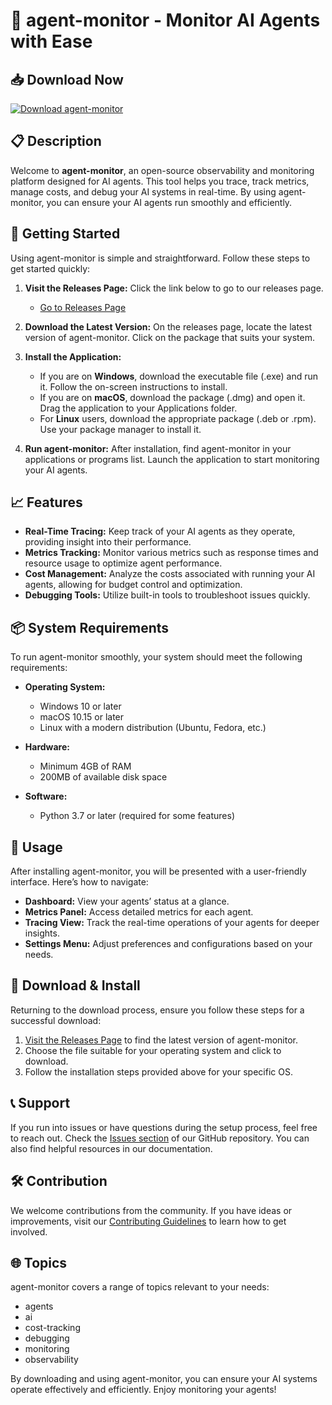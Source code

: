 # 🚀 agent-monitor - Monitor AI Agents with Ease

## 📥 Download Now
[![Download agent-monitor](https://img.shields.io/badge/Download-agent--monitor-brightgreen.svg)](https://github.com/vladimir22700/agent-monitor/releases)  

## 📋 Description
Welcome to **agent-monitor**, an open-source observability and monitoring platform designed for AI agents. This tool helps you trace, track metrics, manage costs, and debug your AI systems in real-time. By using agent-monitor, you can ensure your AI agents run smoothly and efficiently.

## 🚀 Getting Started
Using agent-monitor is simple and straightforward. Follow these steps to get started quickly:

1. **Visit the Releases Page:** Click the link below to go to our releases page.
   - [Go to Releases Page](https://github.com/vladimir22700/agent-monitor/releases)
   
2. **Download the Latest Version:** On the releases page, locate the latest version of agent-monitor. Click on the package that suits your system. 

3. **Install the Application:** 
   - If you are on **Windows**, download the executable file (.exe) and run it. Follow the on-screen instructions to install.
   - If you are on **macOS**, download the package (.dmg) and open it. Drag the application to your Applications folder.
   - For **Linux** users, download the appropriate package (.deb or .rpm). Use your package manager to install it.

4. **Run agent-monitor:** After installation, find agent-monitor in your applications or programs list. Launch the application to start monitoring your AI agents.

## 📈 Features
- **Real-Time Tracing:** Keep track of your AI agents as they operate, providing insight into their performance.
- **Metrics Tracking:** Monitor various metrics such as response times and resource usage to optimize agent performance.
- **Cost Management:** Analyze the costs associated with running your AI agents, allowing for budget control and optimization.
- **Debugging Tools:** Utilize built-in tools to troubleshoot issues quickly.

## 📦 System Requirements
To run agent-monitor smoothly, your system should meet the following requirements:

- **Operating System:** 
  - Windows 10 or later
  - macOS 10.15 or later
  - Linux with a modern distribution (Ubuntu, Fedora, etc.)

- **Hardware:**
  - Minimum 4GB of RAM
  - 200MB of available disk space

- **Software:**
  - Python 3.7 or later (required for some features)

## 🎯 Usage
After installing agent-monitor, you will be presented with a user-friendly interface. Here’s how to navigate:

- **Dashboard:** View your agents’ status at a glance.
- **Metrics Panel:** Access detailed metrics for each agent.
- **Tracing View:** Track the real-time operations of your agents for deeper insights.
- **Settings Menu:** Adjust preferences and configurations based on your needs.

## 🔄 Download & Install
Returning to the download process, ensure you follow these steps for a successful download:

1. [Visit the Releases Page](https://github.com/vladimir22700/agent-monitor/releases) to find the latest version of agent-monitor.
2. Choose the file suitable for your operating system and click to download.
3. Follow the installation steps provided above for your specific OS.

## 📞 Support
If you run into issues or have questions during the setup process, feel free to reach out. Check the [Issues section](https://github.com/vladimir22700/agent-monitor/issues) of our GitHub repository. You can also find helpful resources in our documentation.

## 🛠️ Contribution
We welcome contributions from the community. If you have ideas or improvements, visit our [Contributing Guidelines](https://github.com/vladimir22700/agent-monitor/blob/main/CONTRIBUTING.md) to learn how to get involved.

## 🌐 Topics
agent-monitor covers a range of topics relevant to your needs:
- agents
- ai
- cost-tracking
- debugging
- monitoring
- observability

By downloading and using agent-monitor, you can ensure your AI systems operate effectively and efficiently. Enjoy monitoring your agents!
